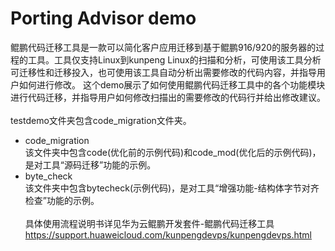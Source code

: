 # Porting Advisor demo
鲲鹏代码迁移工具是一款可以简化客户应用迁移到基于鲲鹏916/920的服务器的过程的工具。工具仅支持Linux到kunpeng Linux的扫描和分析，可使用该工具分析可迁移性和迁移投入，也可使用该工具自动分析出需要修改的代码内容，并指导用户如何进行修改。
这个demo展示了如何使用鲲鹏代码迁移工具中的各个功能模块进行代码迁移，并指导用户如何修改扫描出的需要修改的代码行并给出修改建议。
\
\
testdemo文件夹包含code_migration文件夹。
- code_migration \
  该文件夹中包含code(优化前的示例代码)和code_mod(优化后的示例代码)，是对工具“源码迁移”功能的示例。
- byte_check \
  该文件夹中包含bytecheck(示例代码)，是对工具“增强功能-结构体字节对齐检查”功能的示例。
\
\
具体使用流程说明书详见华为云鲲鹏开发套件-鲲鹏代码迁移工具 https://support.huaweicloud.com/kunpengdevps/kunpengdevps.html
